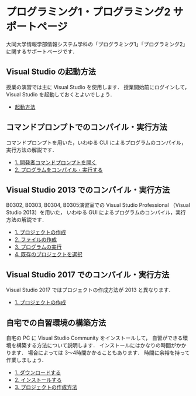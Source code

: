 # プログラミング1・プログラミング2 サポートページ

大同大学情報学部情報システム学科の「プログラミング1」「プログラミング2」に関するサポートページです．

## Visual Studio の起動方法

授業の演習では主に Visual Studio を使用します．
授業開始前にログインして，Visual Studio を起動しておくとよいでしょう．

- [起動方法](docs/LaunchVisualStudio.md)

## コマンドプロンプトでのコンパイル・実行方法

コマンドプロンプトを用いた，いわゆる CUI によるプログラムのコンパイル，実行方法の解説です．

- [1. 開発者コマンドプロンプトを開く](LaunchPrompt.md)
- [2. プログラムをコンパイル・実行する](RunProgramOnPrompt.md)

## Visual Studio 2013 でのコンパイル・実行方法

B0302, B0303, B0304, B0305演習室での Visual Studio Professional （Visual Studio 2013）を用いた，
いわゆる GUI によるプログラムのコンパイル，実行方法の解説です．

- [1. プロジェクトの作成](CreateProject.md)
- [2. ファイルの作成](WriteProgram.md)
- [3. プログラムの実行](RunProgramOnVS.md)
- [4. 既存のプロジェクトを選択](SelectProject.md)

## Visual Studio 2017 でのコンパイル・実行方法

Visual Studio 2017 ではプロジェクトの作成方法が 2013 と異なります．

- [1. プロジェクトの作成](CreateProject2017.md)

## 自宅での自習環境の構築方法

自宅の PC に Visual Studio Community をインストールして，
自習ができる環境を構築する方法について説明します．
インストールにはかなりの時間がかかります．
場合によっては 3〜4時間かかることもあります．
時間に余裕を持って作業しましょう．

- [1. ダウンロードする](DownloadVSC.md)
- [2. インストールする](InstallVSC.md)
- [3. プロジェクトの作成方法](CreateProject2017.md)
